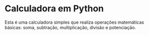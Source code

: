 # Calculadora em Python
Esta é uma calculadora simples que realiza operações matemáticas básicas: soma, subtração, multiplicação, divisão e potenciação.
